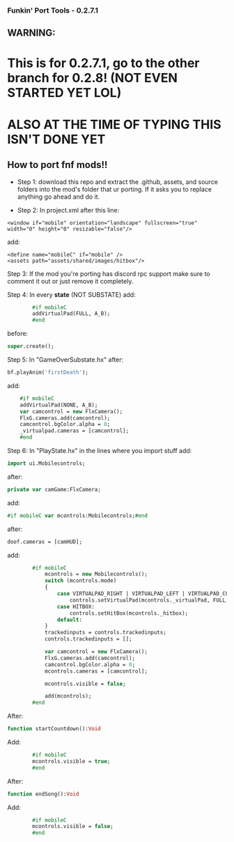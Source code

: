 ### Funkin' Port Tools - 0.2.7.1

## WARNING: 

# This is for 0.2.7.1, go to the other branch for 0.2.8! (NOT EVEN STARTED YET LOL)

# ALSO AT THE TIME OF TYPING THIS ISN'T DONE YET 

## How to port fnf mods!!

* Step 1: download this repo and extract the .github, assets, and source folders into the mod's folder that ur porting. If it asks you to replace anything go ahead and do it.

* Step 2: In project.xml after this line:
```
<window if="mobile" orientation="landscape" fullscreen="true" width="0" height="0" resizable="false"/>
```
add: 
```
<define name="mobileC" if="mobile" />
<assets path="assets/shared/images/hitbox"/>
```

Step 3: If the mod you're porting has discord rpc support make sure to comment it out or just remove it completely.

Step 4: In every **state** (NOT SUBSTATE) add: 
```haxe
        #if mobileC 
        addVirtualPad(FULL, A_B); 
        #end
```         
before:
```haxe
super.create();
```

Step 5: In "GameOverSubstate.hx" after: 
```haxe
bf.playAnim('firstDeath');
``` 
add: 
```haxe
	#if mobileC 
    addVirtualPad(NONE, A_B); 
    var camcontrol = new FlxCamera(); 
    FlxG.cameras.add(camcontrol); 
    camcontrol.bgColor.alpha = 0; 
    _virtualpad.cameras = [camcontrol];	
    #end
```    

Step 6: In "PlayState.hx" in the lines where you import stuff add:

```haxe
import ui.Mobilecontrols;
``` 
after:
```haxe
private var camGame:FlxCamera;
```
add:
```haxe
#if mobileC var mcontrols:Mobilecontrols;#end
```
after: 
```haxe
doof.cameras = [camHUD];
``` 
add: 

```haxe
		#if mobileC
			mcontrols = new Mobilecontrols();
			switch (mcontrols.mode)
			{
				case VIRTUALPAD_RIGHT | VIRTUALPAD_LEFT | VIRTUALPAD_CUSTOM:
					controls.setVirtualPad(mcontrols._virtualPad, FULL, NONE);
				case HITBOX:
					controls.setHitBox(mcontrols._hitbox);
				default:
			}
			trackedinputs = controls.trackedinputs;
			controls.trackedinputs = [];

			var camcontrol = new FlxCamera();
			FlxG.cameras.add(camcontrol);
			camcontrol.bgColor.alpha = 0;
			mcontrols.cameras = [camcontrol];

			mcontrols.visible = false;

			add(mcontrols);
		#end
```

After: 
```haxe
function startCountdown():Void
```
Add:

```haxe
		#if mobileC
		mcontrols.visible = true;
		#end
```

After: 
```haxe
function endSong():Void
```
Add:

```haxe
		#if mobileC
		mcontrols.visible = false;
		#end
```
